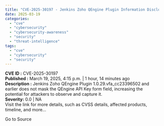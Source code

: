 ```yaml
---
title: "CVE-2025-30197 - Jenkins Zoho QEngine Plugin Information Disclosure"
date: 2025-03-19
categories: 
  - "cve"
  - "cybersecurity"
  - "cybersecurity-awareness"
  - "security"
  - "threat-intelligence"
tags: 
  - "cve"
  - "cybersecurity"
  - "security"
---
```


**CVE ID :** CVE-2025-30197  
**Published :** March 19, 2025, 4:15 p.m. | 1 hour, 14 minutes ago  
**Description :** Jenkins Zoho QEngine Plugin 1.0.29.vfa\_cc23396502 and earlier does not mask the QEngine API Key form field, increasing the potential for attackers to observe and capture it.  
**Severity:** 0.0 | NA  
Visit the link for more details, such as CVSS details, affected products, timeline, and more...

Go to Source
